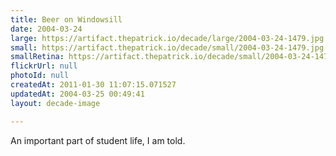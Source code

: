 ```yaml
---
title: Beer on Windowsill
date: 2004-03-24
large: https://artifact.thepatrick.io/decade/large/2004-03-24-1479.jpg
small: https://artifact.thepatrick.io/decade/small/2004-03-24-1479.jpg
smallRetina: https://artifact.thepatrick.io/decade/small/2004-03-24-1479@2x.jpg
flickrUrl: null
photoId: null
createdAt: 2011-01-30 11:07:15.071527
updatedAt: 2004-03-25 00:49:41
layout: decade-image

---
```

An important part of student life, I am told.
